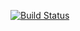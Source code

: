 [![Build Status](https://travis-ci.org/DumDumGeniuss/series-helper-backend.svg?branch=master)](https://travis-ci.org/DumDumGeniuss/series-helper-backend)

